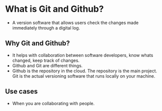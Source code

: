 # What is Git and Github?

- A version software that allows users check the changes made immediately through a digital log.

## Why Git and Github?

- It helps with collaboration between software developers, know whats changed, keep track of changes.
- Github and Git are different things.
- Github is the repository in the cloud. The repository is the main project. Git is the actual versioning software that runs locally on your machine.

## Use cases

- When you are collaborating with people. 
